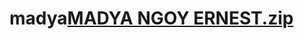 # madya[MADYA NGOY ERNEST.zip](https://github.com/MADYANGOYernest/madya/files/9235187/MADYA.NGOY.ERNEST.zip)

